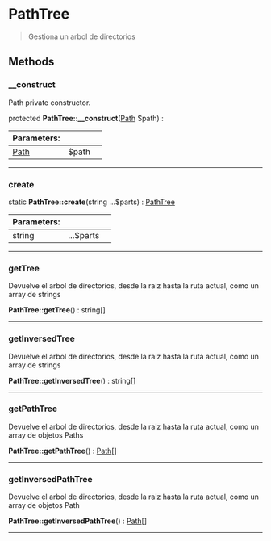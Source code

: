 
                                                                                                                                            
    
# PathTree


> Gestiona un arbol de directorios
>
> 








## Methods

### __construct
Path private constructor.


protected **PathTree::__construct**([Path](../../../Path.md) $path) : 


|Parameters: | | |
| --- | --- | --- |
|[Path](../../../Path.md) |$path |  |

---


### create



static **PathTree::create**(string ...$parts) : [PathTree](../../../PathTree.md)


|Parameters: | | |
| --- | --- | --- |
|string |...$parts |  |

---


### getTree
Devuelve el arbol de directorios, desde la raiz hasta la ruta actual,
como un array de strings


**PathTree::getTree**() : string[]



---


### getInversedTree
Devuelve el arbol de directorios, desde la raiz hasta la ruta actual,
como un array de strings


**PathTree::getInversedTree**() : string[]



---


### getPathTree
Devuelve el arbol de directorios, desde la raiz hasta la ruta actual,
como un array de objetos Paths


**PathTree::getPathTree**() : [Path](../../../Path.md)[]



---


### getInversedPathTree
Devuelve el arbol de directorios, desde la raiz hasta la ruta actual,
como un array de objetos Path


**PathTree::getInversedPathTree**() : [Path](../../../Path.md)[]



---


                                                                                                                                                                                                                                                                                                                                                                                                            
    
                                                                                                                                                                                                                                                                             
                